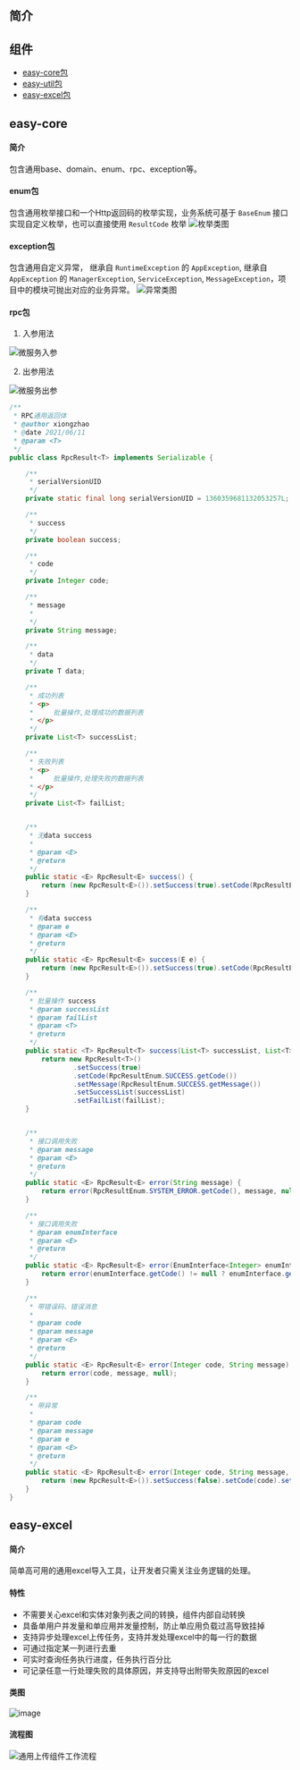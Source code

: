 ## 简介

## 组件
* [easy-core包](https://git.jd.com/b-gms/bgms-common/wikis/%E9%87%91%E9%BC%8Ecore%E5%8C%85)
* [easy-util包](https://git.jd.com/b-gms/bgms-common/wikis/%E9%87%91%E9%BC%8Erpc%E5%8C%85)
* [easy-excel包](https://github.com/xiongzhao1217/easy-framework/blob/main/README.md#easy-excel)

## easy-core
#### 简介
包含通用base、domain、enum、rpc、exception等。
#### enum包
包含通用枚举接口和一个Http返回码的枚举实现，业务系统可基于 `BaseEnum` 接口实现自定义枚举，也可以直接使用 `ResultCode` 枚举
![枚举类图](https://github.com/xiongzhao1217/markdown-photos/blob/master/easy-framework/enum.png)
#### exception包
包含通用自定义异常， 继承自 `RuntimeException` 的 `AppException`, 继承自 `AppException` 的 `ManagerException`, `ServiceException`, `MessageException`，项目中的模块可抛出对应的业务异常。
![异常类图](https://github.com/xiongzhao1217/markdown-photos/blob/master/easy-framework/exception.png?raw=true)
#### rpc包
1. 入参用法<br>

![微服务入参](https://github.com/xiongzhao1217/markdown-photos/blob/master/easy-framework/rpc-request.png?raw=true)

2. 出参用法<br>

![微服务出参](https://github.com/xiongzhao1217/markdown-photos/blob/master/easy-framework/rpc-response.png?raw=true)

```java
/**
 * RPC通用返回体
 * @author xiongzhao
 * @date 2021/06/11
 * @param <T>
 */
public class RpcResult<T> implements Serializable {

    /**
     * serialVersionUID
     */
    private static final long serialVersionUID = 1360359681132053257L;

    /**
     * success
     */
    private boolean success;

    /**
     * code
     */
    private Integer code;

    /**
     * message
     *
     */
    private String message;

    /**
     * data
     */
    private T data;

    /**
     * 成功列表
     * <p>
     *     批量操作,处理成功的数据列表
     * </p>
     */
    private List<T> successList;

    /**
     * 失败列表
     * <p>
     *     批量操作,处理失败的数据列表
     * </p>
     */
    private List<T> failList;


    /**
     * 无data success
     *
     * @param <E>
     * @return
     */
    public static <E> RpcResult<E> success() {
        return (new RpcResult<E>()).setSuccess(true).setCode(RpcResultEnum.SUCCESS.getCode());
    }

    /**
     * 有data success
     * @param e
     * @param <E>
     * @return
     */
    public static <E> RpcResult<E> success(E e) {
        return (new RpcResult<E>()).setSuccess(true).setCode(RpcResultEnum.SUCCESS.getCode()).setData(e);
    }

    /**
     * 批量操作 success
     * @param successList
     * @param failList
     * @param <T>
     * @return
     */
    public static <T> RpcResult<T> success(List<T> successList, List<T> failList) {
        return new RpcResult<T>()
                .setSuccess(true)
                .setCode(RpcResultEnum.SUCCESS.getCode())
                .setMessage(RpcResultEnum.SUCCESS.getMessage())
                .setSuccessList(successList)
                .setFailList(failList);
    }


    /**
     * 接口调用失败
     * @param message
     * @param <E>
     * @return
     */
    public static <E> RpcResult<E> error(String message) {
        return error(RpcResultEnum.SYSTEM_ERROR.getCode(), message, null);
    }

    /**
     * 接口调用失败
     * @param enumInterface
     * @param <E>
     * @return
     */
    public static <E> RpcResult<E> error(EnumInterface<Integer> enumInterface) {
        return error(enumInterface.getCode() != null ? enumInterface.getCode() : null, enumInterface.getMessage(), null);
    }

    /**
     * 带错误码、错误消息
     *
     * @param code
     * @param message
     * @param <E>
     * @return
     */
    public static <E> RpcResult<E> error(Integer code, String message) {
        return error(code, message, null);
    }

    /**
     * 带异常
     *
     * @param code
     * @param message
     * @param e
     * @param <E>
     * @return
     */
    public static <E> RpcResult<E> error(Integer code, String message, E e) {
        return (new RpcResult<E>()).setSuccess(false).setCode(code).setMessage(message).setData(e);
    }
}
```

## easy-excel
#### 简介
简单高可用的通用excel导入工具，让开发者只需关注业务逻辑的处理。

#### 特性
* 不需要关心excel和实体对象列表之间的转换，组件内部自动转换
* 具备单用户并发量和单应用并发量控制，防止单应用负载过高导致挂掉
* 支持异步处理excel上传任务，支持并发处理excel中的每一行的数据
* 可通过指定某一列进行去重
* 可实时查询任务执行进度，任务执行百分比
* 可记录任意一行处理失败的具体原因，并支持导出附带失败原因的excel

#### 类图
![image](https://github.com/xiongzhao1217/markdown-photos/blob/master/easy-framework/excel-uoload.png?raw=true)

#### 流程图
![通用上传组件工作流程](https://github.com/xiongzhao1217/markdown-photos/blob/master/easy-framework/%E9%80%9A%E7%94%A8%E4%B8%8A%E4%BC%A0%E7%BB%84%E4%BB%B6%E5%B7%A5%E4%BD%9C%E6%B5%81%E7%A8%8B.png?raw=true)
